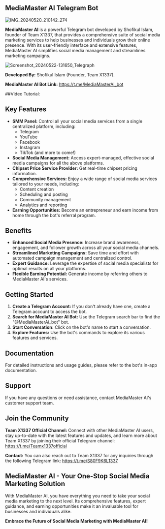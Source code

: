 <h2>MediaMaster AI Telegram Bot</h2>
<img src="https://github.com/xofikul1337/MediaMaster-AI/raw/main/assets/168334396/59417dcf-ed09-49e5-bf9a-a87dfef2dd0a" alt="IMG_20240520_210142_274">

<p><strong>MediaMaster AI</strong> is a powerful Telegram bot developed by Shofikul Islam, founder of Team X1337, that provides a comprehensive suite of social media marketing services to help businesses and individuals grow their online presence. With its user-friendly interface and extensive features, MediaMaster AI simplifies social media management and streamlines marketing campaigns.</p>

<img src="https://github.com/xofikul1337/MediaMaster-AI/raw/main/assets/168334396/9cb46fad-a76e-4074-ab57-28d4c0ec1490" alt="Screenshot_20240522-131650_Telegraph">


<p><strong>Developed By:</strong> Shofikul Islam (Founder, Team X1337). </p>
<p><strong>MediaMaster AI Bot Link:</strong> <a href="https://t.me/MediaMasterAi_bot">https://t.me/MediaMasterAi_bot</a></p>

##Video Tutorial:

<h2>Key Features</h2>
<ul>
  <li><strong>SMM Panel:</strong> Control all your social media services from a single centralized platform, including:
    <ul>
      <li>Telegram</li>
      <li>YouTube</li>
      <li>Facebook</li>
      <li>Instagram</li>
      <li>TikTok (and more to come!)</li>
    </ul>
  </li>
  <li><strong>Social Media Management:</strong> Access expert-managed, effective social media campaigns for all the above platforms.</li>
  <li><strong>Chipset Price Service Provider:</strong> Get real-time chipset pricing information.</li>
  <li><strong>Comprehensive Services:</strong> Enjoy a wide range of social media services tailored to your needs, including:
    <ul>
      <li>Content creation</li>
      <li>Scheduling and posting</li>
      <li>Community management</li>
      <li>Analytics and reporting</li>
    </ul>
  </li>
  <li><strong>Earning Opportunities:</strong> Become an entrepreneur and earn income from home through the bot's referral program.</li>
</ul>

<h2>Benefits</h2>
<ul>
  <li><strong>Enhanced Social Media Presence:</strong> Increase brand awareness, engagement, and follower growth across all your social media channels.</li>
  <li><strong>Streamlined Marketing Campaigns:</strong> Save time and effort with automated campaign management and centralized control.</li>
  <li><strong>Expert Guidance:</strong> Leverage the expertise of social media specialists for optimal results on all your platforms.</li>
  <li><strong>Flexible Earning Potential:</strong> Generate income by referring others to MediaMaster AI's services.</li>
</ul>

<h2>Getting Started</h2>
<ol>
  <li><strong>Create a Telegram Account:</strong> If you don't already have one, create a Telegram account to access the bot.</li>
  <li><strong>Search for MediaMaster AI Bot:</strong> Use the Telegram search bar to find the "@MediaMasterAi_bot" bot.</li>
  <li><strong>Start Conversation:</strong> Click on the bot's name to start a conversation.</li>
  <li><strong>Explore Features:</strong> Use the bot's commands to explore its various features and services.</li>
</ol>

<h2>Documentation</h2>
<p>For detailed instructions and usage guides, please refer to the bot's in-app documentation.</p>

<h2>Support</h2>
<p>If you have any questions or need assistance, contact MediaMaster AI's customer support team.</p>

<h2>Join the Community</h2>
<p><strong>Team X1337 Official Channel:</strong> Connect with other MediaMaster AI users, stay up-to-date with the latest features and updates, and learn more about Team X1337 by joining their official Telegram channel: <a href="https://t.me/Teamx1337official">https://t.me/Teamx1337official</a></p>
<p><strong>Contact:</strong> You can also reach out to Team X1337 for any inquiries through the following Telegram link: <a href="https://t.me/S80F9K6L1337">https://t.me/S80F9K6L1337</a></p>

<h2>MediaMaster AI - Your One-Stop Social Media Marketing Solution</h2>
<p>With MediaMaster AI, you have everything you need to take your social media marketing to the next level. Its comprehensive features, expert guidance, and earning opportunities make it an invaluable tool for businesses and individuals alike.</p>

<p><strong>Embrace the Future of Social Media Marketing with MediaMaster AI!</strong></p>
